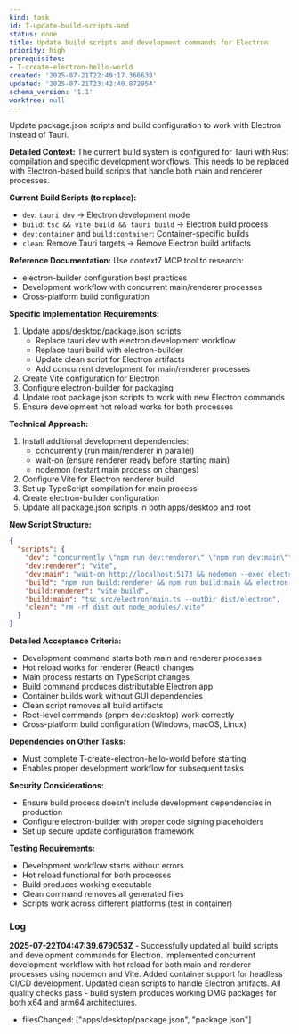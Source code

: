 ```yaml
---
kind: task
id: T-update-build-scripts-and
status: done
title: Update build scripts and development commands for Electron
priority: high
prerequisites:
- T-create-electron-hello-world
created: '2025-07-21T22:49:17.366638'
updated: '2025-07-21T23:42:40.872954'
schema_version: '1.1'
worktree: null
---
```

Update package.json scripts and build configuration to work with Electron instead of Tauri.

**Detailed Context:**
The current build system is configured for Tauri with Rust compilation and specific development workflows. This needs to be replaced with Electron-based build scripts that handle both main and renderer processes.

**Current Build Scripts (to replace):**

- `dev`: `tauri dev` → Electron development mode
- `build`: `tsc && vite build && tauri build` → Electron build process
- `dev:container` and `build:container`: Container-specific builds
- `clean`: Remove Tauri targets → Remove Electron build artifacts

**Reference Documentation:**
Use context7 MCP tool to research:

- electron-builder configuration best practices
- Development workflow with concurrent main/renderer processes
- Cross-platform build configuration

**Specific Implementation Requirements:**

1. Update apps/desktop/package.json scripts:
   - Replace tauri dev with electron development workflow
   - Replace tauri build with electron-builder
   - Update clean script for Electron artifacts
   - Add concurrent development for main/renderer processes
2. Create Vite configuration for Electron
3. Configure electron-builder for packaging
4. Update root package.json scripts to work with new Electron commands
5. Ensure development hot reload works for both processes

**Technical Approach:**

1. Install additional development dependencies:
   - concurrently (run main/renderer in parallel)
   - wait-on (ensure renderer ready before starting main)
   - nodemon (restart main process on changes)
2. Configure Vite for Electron renderer build
3. Set up TypeScript compilation for main process
4. Create electron-builder configuration
5. Update all package.json scripts in both apps/desktop and root

**New Script Structure:**

```json
{
  "scripts": {
    "dev": "concurrently \"npm run dev:renderer\" \"npm run dev:main\"",
    "dev:renderer": "vite",
    "dev:main": "wait-on http://localhost:5173 && nodemon --exec electron src/electron/main.js",
    "build": "npm run build:renderer && npm run build:main && electron-builder",
    "build:renderer": "vite build",
    "build:main": "tsc src/electron/main.ts --outDir dist/electron",
    "clean": "rm -rf dist out node_modules/.vite"
  }
}
```

**Detailed Acceptance Criteria:**

- Development command starts both main and renderer processes
- Hot reload works for renderer (React) changes
- Main process restarts on TypeScript changes
- Build command produces distributable Electron app
- Container builds work without GUI dependencies
- Clean script removes all build artifacts
- Root-level commands (pnpm dev:desktop) work correctly
- Cross-platform build configuration (Windows, macOS, Linux)

**Dependencies on Other Tasks:**

- Must complete T-create-electron-hello-world before starting
- Enables proper development workflow for subsequent tasks

**Security Considerations:**

- Ensure build process doesn't include development dependencies in production
- Configure electron-builder with proper code signing placeholders
- Set up secure update configuration framework

**Testing Requirements:**

- Development workflow starts without errors
- Hot reload functional for both processes
- Build produces working executable
- Clean command removes all generated files
- Scripts work across different platforms (test in container)

### Log

**2025-07-22T04:47:39.679053Z** - Successfully updated all build scripts and development commands for Electron. Implemented concurrent development workflow with hot reload for both main and renderer processes using nodemon and Vite. Added container support for headless CI/CD development. Updated clean scripts to handle Electron artifacts. All quality checks pass - build system produces working DMG packages for both x64 and arm64 architectures.
- filesChanged: ["apps/desktop/package.json", "package.json"]